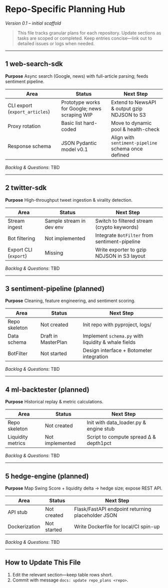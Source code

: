 # Repo-Specific Planning Hub  
*Version 0.1 – initial scaffold*

> This file tracks granular plans for each repository. Update sections as tasks are scoped or completed. Keep entries concise—link out to detailed issues or logs when needed.

---

## 1  web-search-sdk
**Purpose**  Async search (Google, news) with full-article parsing; feeds sentiment pipeline.

| Area | Status | Next Step |
|------|--------|-----------|
| CLI export (`export_articles`) | Prototype works for Google; news scraping WIP | Extend to NewsAPI & output gzip NDJSON to S3 |
| Proxy rotation | Basic list hard-coded | Move to dynamic pool & health-check |
| Response schema | JSON Pydantic model v0.1 | Align with `sentiment-pipeline` schema once defined |

_Backlog & Questions_: TBD

---

## 2  twitter-sdk
**Purpose**  High-throughput tweet ingestion & virality detection.

| Area | Status | Next Step |
|------|--------|-----------|
| Stream ingest | Sample stream in dev env | Switch to filtered stream (crypto keywords) |
| Bot filtering | Not implemented | Integrate `BotFilter` from sentiment-pipeline |
| Export CLI (`export`) | Missing | Write exporter to gzip NDJSON in S3 layout |

_Backlog & Questions_: TBD

---

## 3  sentiment-pipeline (planned)
**Purpose**  Cleaning, feature engineering, and sentiment scoring.

| Area | Status | Next Step |
|------|--------|-----------|
| Repo skeleton | Not created | Init repo with pyproject, logs/ |
| Data schema | Draft in MasterPlan | Implement `schema.py` with liquidity & whale fields |
| BotFilter | Not started | Design interface + Botometer integration |

_Backlog & Questions_: TBD

---

## 4  ml-backtester (planned)
**Purpose**  Historical replay & metric calculations.

| Area | Status | Next Step |
|------|--------|-----------|
| Repo skeleton | Not created | Init with data_loader.py & engine stub |
| Liquidity metrics | Not implemented | Script to compute spread Δ & depth1pct |

_Backlog & Questions_: TBD

---

## 5  hedge-engine (planned)
**Purpose**  Map Swing Score + liquidity delta → hedge size; expose REST API.

| Area | Status | Next Step |
|------|--------|-----------|
| API stub | Not created | Flask/FastAPI endpoint returning placeholder JSON |
| Dockerization | Not started | Write Dockerfile for local/CI spin-up |

_Backlog & Questions_: TBD

---

## How to Update This File
1. Edit the relevant section—keep table rows short.  
2. Commit with message `docs: update repo_plans <repo>`. 